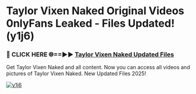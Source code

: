 # Taylor Vixen Naked Original Videos 0nlyFans Leaked - Files Updated! (y1j6)

<h3>🔴 CLICK HERE 🌐==►► <a href="https://tinyurl.com/yckcrads" rel="nofollow">Taylor Vixen Naked Updated Files</a></h3>

Get Taylor Vixen Naked and all content. Now you can access all videos and pictures of Taylor Vixen Naked. New Updated Files 2025!

[![y1j6](https://i.imgur.com/hpKpOFt.gif)](https://tinyurl.com/yckcrads)
